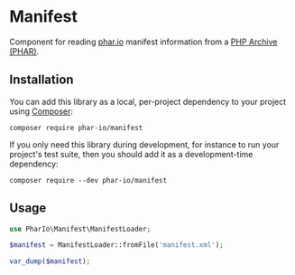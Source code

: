 # Manifest

Component for reading [phar.io](https://phar.io/) manifest information from a [PHP Archive (PHAR)](http://php.net/phar).

## Installation

You can add this library as a local, per-project dependency to your project using [Composer](https://getcomposer.org/):

    composer require phar-io/manifest

If you only need this library during development, for instance to run your project's test suite, then you should add it as a development-time dependency:

    composer require --dev phar-io/manifest

## Usage

```php
use PharIo\Manifest\ManifestLoader;

$manifest = ManifestLoader::fromFile('manifest.xml');

var_dump($manifest);
```
